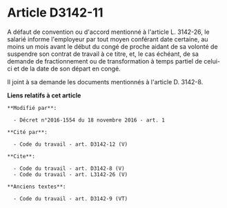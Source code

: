 # Article D3142-11

A défaut de convention ou d'accord mentionné à l'article L. 3142-26, le salarié informe l'employeur par tout moyen conférant
date certaine, au moins un mois avant le début du congé de proche aidant de sa volonté de suspendre son contrat de travail à
ce titre, et, le cas échéant, de sa demande de fractionnement ou de transformation à temps partiel de celui-ci et de la date
de son départ en congé. 

Il joint à sa demande les documents mentionnés à l'article D. 3142-8.

**Liens relatifs à cet article**

	**Modifié par**:

	  - Décret n°2016-1554 du 18 novembre 2016 - art. 1

	**Cité par**:

	  - Code du travail - art. D3142-12 (V)

	**Cite**:

	  - Code du travail - art. D3142-8 (V)
	  - Code du travail - art. L3142-26 (V)

	**Anciens textes**:

	  - Code du travail - art. D3142-9 (VT)
